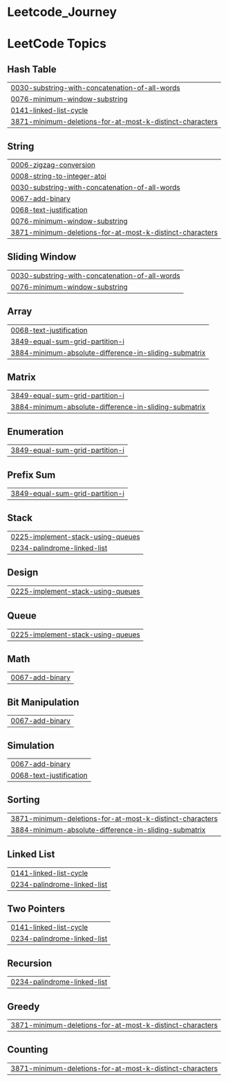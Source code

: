 # Leetcode_Journey
<!---LeetCode Topics Start-->
# LeetCode Topics
## Hash Table
|  |
| ------- |
| [0030-substring-with-concatenation-of-all-words](https://github.com/atharvabhakane/Leetcode_Journey/tree/master/0030-substring-with-concatenation-of-all-words) |
| [0076-minimum-window-substring](https://github.com/atharvabhakane/Leetcode_Journey/tree/master/0076-minimum-window-substring) |
| [0141-linked-list-cycle](https://github.com/atharvabhakane/Leetcode_Journey/tree/master/0141-linked-list-cycle) |
| [3871-minimum-deletions-for-at-most-k-distinct-characters](https://github.com/atharvabhakane/Leetcode_Journey/tree/master/3871-minimum-deletions-for-at-most-k-distinct-characters) |
## String
|  |
| ------- |
| [0006-zigzag-conversion](https://github.com/atharvabhakane/Leetcode_Journey/tree/master/0006-zigzag-conversion) |
| [0008-string-to-integer-atoi](https://github.com/atharvabhakane/Leetcode_Journey/tree/master/0008-string-to-integer-atoi) |
| [0030-substring-with-concatenation-of-all-words](https://github.com/atharvabhakane/Leetcode_Journey/tree/master/0030-substring-with-concatenation-of-all-words) |
| [0067-add-binary](https://github.com/atharvabhakane/Leetcode_Journey/tree/master/0067-add-binary) |
| [0068-text-justification](https://github.com/atharvabhakane/Leetcode_Journey/tree/master/0068-text-justification) |
| [0076-minimum-window-substring](https://github.com/atharvabhakane/Leetcode_Journey/tree/master/0076-minimum-window-substring) |
| [3871-minimum-deletions-for-at-most-k-distinct-characters](https://github.com/atharvabhakane/Leetcode_Journey/tree/master/3871-minimum-deletions-for-at-most-k-distinct-characters) |
## Sliding Window
|  |
| ------- |
| [0030-substring-with-concatenation-of-all-words](https://github.com/atharvabhakane/Leetcode_Journey/tree/master/0030-substring-with-concatenation-of-all-words) |
| [0076-minimum-window-substring](https://github.com/atharvabhakane/Leetcode_Journey/tree/master/0076-minimum-window-substring) |
## Array
|  |
| ------- |
| [0068-text-justification](https://github.com/atharvabhakane/Leetcode_Journey/tree/master/0068-text-justification) |
| [3849-equal-sum-grid-partition-i](https://github.com/atharvabhakane/Leetcode_Journey/tree/master/3849-equal-sum-grid-partition-i) |
| [3884-minimum-absolute-difference-in-sliding-submatrix](https://github.com/atharvabhakane/Leetcode_Journey/tree/master/3884-minimum-absolute-difference-in-sliding-submatrix) |
## Matrix
|  |
| ------- |
| [3849-equal-sum-grid-partition-i](https://github.com/atharvabhakane/Leetcode_Journey/tree/master/3849-equal-sum-grid-partition-i) |
| [3884-minimum-absolute-difference-in-sliding-submatrix](https://github.com/atharvabhakane/Leetcode_Journey/tree/master/3884-minimum-absolute-difference-in-sliding-submatrix) |
## Enumeration
|  |
| ------- |
| [3849-equal-sum-grid-partition-i](https://github.com/atharvabhakane/Leetcode_Journey/tree/master/3849-equal-sum-grid-partition-i) |
## Prefix Sum
|  |
| ------- |
| [3849-equal-sum-grid-partition-i](https://github.com/atharvabhakane/Leetcode_Journey/tree/master/3849-equal-sum-grid-partition-i) |
## Stack
|  |
| ------- |
| [0225-implement-stack-using-queues](https://github.com/atharvabhakane/Leetcode_Journey/tree/master/0225-implement-stack-using-queues) |
| [0234-palindrome-linked-list](https://github.com/atharvabhakane/Leetcode_Journey/tree/master/0234-palindrome-linked-list) |
## Design
|  |
| ------- |
| [0225-implement-stack-using-queues](https://github.com/atharvabhakane/Leetcode_Journey/tree/master/0225-implement-stack-using-queues) |
## Queue
|  |
| ------- |
| [0225-implement-stack-using-queues](https://github.com/atharvabhakane/Leetcode_Journey/tree/master/0225-implement-stack-using-queues) |
## Math
|  |
| ------- |
| [0067-add-binary](https://github.com/atharvabhakane/Leetcode_Journey/tree/master/0067-add-binary) |
## Bit Manipulation
|  |
| ------- |
| [0067-add-binary](https://github.com/atharvabhakane/Leetcode_Journey/tree/master/0067-add-binary) |
## Simulation
|  |
| ------- |
| [0067-add-binary](https://github.com/atharvabhakane/Leetcode_Journey/tree/master/0067-add-binary) |
| [0068-text-justification](https://github.com/atharvabhakane/Leetcode_Journey/tree/master/0068-text-justification) |
## Sorting
|  |
| ------- |
| [3871-minimum-deletions-for-at-most-k-distinct-characters](https://github.com/atharvabhakane/Leetcode_Journey/tree/master/3871-minimum-deletions-for-at-most-k-distinct-characters) |
| [3884-minimum-absolute-difference-in-sliding-submatrix](https://github.com/atharvabhakane/Leetcode_Journey/tree/master/3884-minimum-absolute-difference-in-sliding-submatrix) |
## Linked List
|  |
| ------- |
| [0141-linked-list-cycle](https://github.com/atharvabhakane/Leetcode_Journey/tree/master/0141-linked-list-cycle) |
| [0234-palindrome-linked-list](https://github.com/atharvabhakane/Leetcode_Journey/tree/master/0234-palindrome-linked-list) |
## Two Pointers
|  |
| ------- |
| [0141-linked-list-cycle](https://github.com/atharvabhakane/Leetcode_Journey/tree/master/0141-linked-list-cycle) |
| [0234-palindrome-linked-list](https://github.com/atharvabhakane/Leetcode_Journey/tree/master/0234-palindrome-linked-list) |
## Recursion
|  |
| ------- |
| [0234-palindrome-linked-list](https://github.com/atharvabhakane/Leetcode_Journey/tree/master/0234-palindrome-linked-list) |
## Greedy
|  |
| ------- |
| [3871-minimum-deletions-for-at-most-k-distinct-characters](https://github.com/atharvabhakane/Leetcode_Journey/tree/master/3871-minimum-deletions-for-at-most-k-distinct-characters) |
## Counting
|  |
| ------- |
| [3871-minimum-deletions-for-at-most-k-distinct-characters](https://github.com/atharvabhakane/Leetcode_Journey/tree/master/3871-minimum-deletions-for-at-most-k-distinct-characters) |
<!---LeetCode Topics End-->